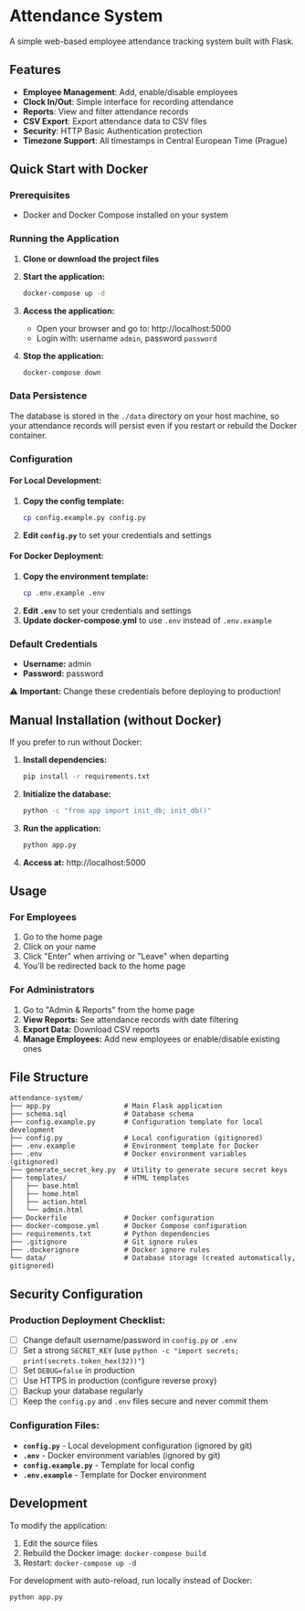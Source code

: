 # Attendance System

A simple web-based employee attendance tracking system built with Flask.

## Features

- **Employee Management**: Add, enable/disable employees
- **Clock In/Out**: Simple interface for recording attendance
- **Reports**: View and filter attendance records
- **CSV Export**: Export attendance data to CSV files
- **Security**: HTTP Basic Authentication protection
- **Timezone Support**: All timestamps in Central European Time (Prague)

## Quick Start with Docker

### Prerequisites
- Docker and Docker Compose installed on your system

### Running the Application

1. **Clone or download the project files**

2. **Start the application:**
   ```bash
   docker-compose up -d
   ```

3. **Access the application:**
   - Open your browser and go to: http://localhost:5000
   - Login with: username `admin`, password `password`

4. **Stop the application:**
   ```bash
   docker-compose down
   ```

### Data Persistence

The database is stored in the `./data` directory on your host machine, so your attendance records will persist even if you restart or rebuild the Docker container.

### Configuration

#### For Local Development:
1. **Copy the config template:**
   ```bash
   cp config.example.py config.py
   ```
2. **Edit `config.py`** to set your credentials and settings

#### For Docker Deployment:
1. **Copy the environment template:**
   ```bash
   cp .env.example .env
   ```
2. **Edit `.env`** to set your credentials and settings
3. **Update docker-compose.yml** to use `.env` instead of `.env.example`

### Default Credentials

- **Username:** admin
- **Password:** password

⚠️ **Important:** Change these credentials before deploying to production!

## Manual Installation (without Docker)

If you prefer to run without Docker:

1. **Install dependencies:**
   ```bash
   pip install -r requirements.txt
   ```

2. **Initialize the database:**
   ```bash
   python -c "from app import init_db; init_db()"
   ```

3. **Run the application:**
   ```bash
   python app.py
   ```

4. **Access at:** http://localhost:5000

## Usage

### For Employees
1. Go to the home page
2. Click on your name
3. Click "Enter" when arriving or "Leave" when departing
4. You'll be redirected back to the home page

### For Administrators
1. Go to "Admin & Reports" from the home page
2. **View Reports:** See attendance records with date filtering
3. **Export Data:** Download CSV reports
4. **Manage Employees:** Add new employees or enable/disable existing ones

## File Structure

```
attendance-system/
├── app.py                  # Main Flask application
├── schema.sql              # Database schema
├── config.example.py       # Configuration template for local development
├── config.py               # Local configuration (gitignored)
├── .env.example            # Environment template for Docker
├── .env                    # Docker environment variables (gitignored)
├── generate_secret_key.py  # Utility to generate secure secret keys
├── templates/              # HTML templates
│   ├── base.html
│   ├── home.html
│   ├── action.html
│   └── admin.html
├── Dockerfile              # Docker configuration
├── docker-compose.yml      # Docker Compose configuration
├── requirements.txt        # Python dependencies
├── .gitignore              # Git ignore rules
├── .dockerignore           # Docker ignore rules
└── data/                   # Database storage (created automatically, gitignored)
```

## Security Configuration

### Production Deployment Checklist:
- [ ] Change default username/password in `config.py` or `.env`
- [ ] Set a strong `SECRET_KEY` (use `python -c "import secrets; print(secrets.token_hex(32))"`)
- [ ] Set `DEBUG=false` in production
- [ ] Use HTTPS in production (configure reverse proxy)
- [ ] Backup your database regularly
- [ ] Keep the `config.py` and `.env` files secure and never commit them

### Configuration Files:
- **`config.py`** - Local development configuration (ignored by git)
- **`.env`** - Docker environment variables (ignored by git)  
- **`config.example.py`** - Template for local config
- **`.env.example`** - Template for Docker environment

## Development

To modify the application:

1. Edit the source files
2. Rebuild the Docker image: `docker-compose build`
3. Restart: `docker-compose up -d`

For development with auto-reload, run locally instead of Docker:
```bash
python app.py
```